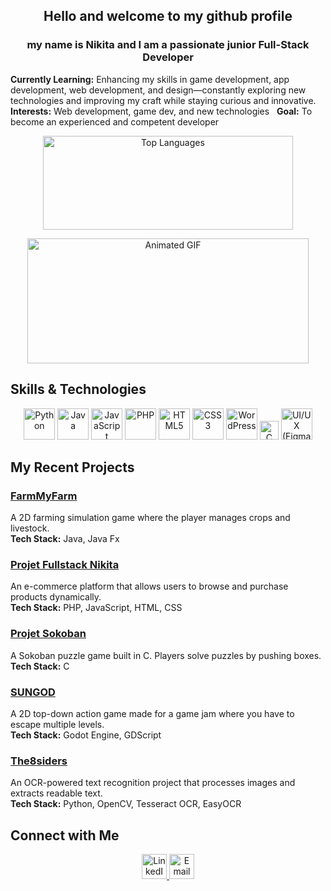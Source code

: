 <h2 align="center">Hello and welcome to my github profile</h2>
<h3 align="center">my name is Nikita and I am a passionate junior Full-Stack Developer</h3>

**Currently Learning:** Enhancing my skills in game development, app development, web development, and design—constantly exploring new technologies
and improving my craft while staying curious and innovative.
&nbsp;
**Interests:** Web development, game dev, and new technologies
&nbsp;
**Goal:** To become an experienced and competent developer
&nbsp;

<p align="center">
  <img src="https://github-readme-stats.vercel.app/api/top-langs?username=NeonSamurai144hz&locale=en&hide_title=false&layout=compact&card_width=320&langs_count=5&theme=transparent&hide_border=false" alt="Top Languages" height="150" width="400" />
</p>

<p align="center">
  <img src="https://giffiles.alphacoders.com/480/48044.gif" alt="Animated GIF" height="200" width="450" />
</p>

## Skills & Technologies

<p align="center">
  <img src="https://cdn.jsdelivr.net/gh/devicons/devicon/icons/python/python-original.svg" alt="Python" height="50" />
  <img src="https://cdn.jsdelivr.net/gh/devicons/devicon/icons/java/java-original.svg" alt="Java" height="50" />
  <img src="https://cdn.jsdelivr.net/gh/devicons/devicon/icons/javascript/javascript-original.svg" alt="JavaScript" height="50" />
  <img src="https://cdn.jsdelivr.net/gh/devicons/devicon/icons/php/php-original.svg" alt="PHP" height="50" />
  <img src="https://cdn.jsdelivr.net/gh/devicons/devicon/icons/html5/html5-original.svg" alt="HTML5" height="50" />
  <img src="https://cdn.jsdelivr.net/gh/devicons/devicon/icons/css3/css3-original.svg" alt="CSS3" height="50" />
  <img src="https://cdn.jsdelivr.net/gh/devicons/devicon/icons/wordpress/wordpress-original.svg" alt="WordPress" height="50" />
  <img src="https://cdn.jsdelivr.net/gh/devicons/devicon/icons/c/c-original.svg" alt="C" height="30" />
  <img src="https://cdn.jsdelivr.net/gh/devicons/devicon/icons/figma/figma-original.svg" alt="UI/UX (Figma)" height="50" />
</p>

## My Recent Projects

### [FarmMyFarm](https://github.com/NeonSamurai144hz/FarmMyFarm)
A 2D farming simulation game where the player manages crops and livestock.  
**Tech Stack:** Java, Java Fx

### [Projet Fullstack Nikita](https://github.com/NeonSamurai144hz/projet-fullstack-nikita)
An e-commerce platform that allows users to browse and purchase products dynamically.  
**Tech Stack:** PHP, JavaScript, HTML, CSS

### [Projet Sokoban](https://github.com/NeonSamurai144hz/projet-sokoban.git)
A Sokoban puzzle game built in C. Players solve puzzles by pushing boxes.
**Tech Stack:** C

### [SUNGOD](https://github.com/TheKings294/SUNGOD)
A 2D top-down action game made for a game jam where you have to escape multiple levels.  
**Tech Stack:** Godot Engine, GDScript

### [The8siders](https://github.com/FazonPlay/the8siders)
An OCR-powered text recognition project that processes images and extracts readable text.  
**Tech Stack:** Python, OpenCV, Tesseract OCR, EasyOCR


## Connect with Me

<p align="center">
  <a href="https://www.linkedin.com/in/nikita-bobeica-498ab5327/">
    <img src="https://img.shields.io/static/v1?message=LinkedIn&logo=linkedin&label=&color=0077B5&logoColor=white&labelColor=&style=for-the-badge" alt="LinkedIn" height="40" />
  </a>
    <a href="mailto:nikita.bobeica@coda-student.school">
    <img src="https://img.shields.io/static/v1?message=Email&logo=gmail&label=&color=D14836&logoColor=white&labelColor=&style=for-the-badge" alt="Email" height="40" />
  </a>
</p>
